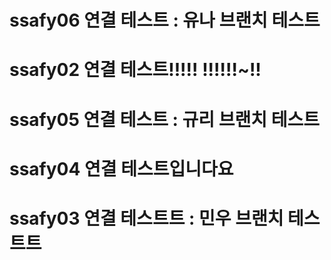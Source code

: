 # ssafy06 연결 테스트 : 유나 브랜치 테스트
# ssafy02 연결 테스트!!!!! !!!!!!~!!
# ssafy05 연결 테스트 : 규리 브랜치 테스트
# ssafy04 연결 테스트입니다요
# ssafy03 연결 테스트트 : 민우 브랜치 테스트트